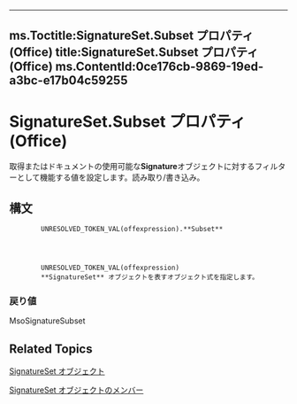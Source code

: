 

---
ms.Toctitle:SignatureSet.Subset プロパティ (Office)
title:SignatureSet.Subset プロパティ (Office)
ms.ContentId:0ce176cb-9869-19ed-a3bc-e17b04c59255
---
# SignatureSet.Subset プロパティ (Office)




取得またはドキュメントの使用可能な**Signature**オブジェクトに対するフィルターとして機能する値を設定します。読み取り/書き込み。

## 構文

            UNRESOLVED_TOKEN_VAL(offexpression).**Subset**




            UNRESOLVED_TOKEN_VAL(offexpression)
            **SignatureSet** オブジェクトを表すオブジェクト式を指定します。

### 戻り値
MsoSignatureSubset





## Related Topics

[SignatureSet オブジェクト](574cba16-c632-ab66-f014-58172ff1c091.md)

[SignatureSet オブジェクトのメンバー](abe810a3-ffe4-ee26-8df7-d68cfbf3bf1e.md)





